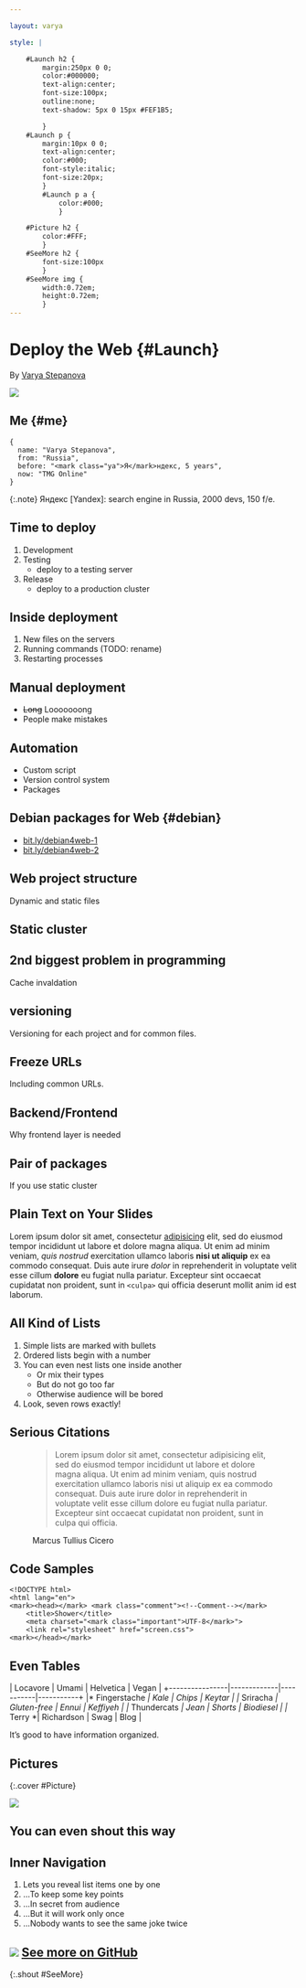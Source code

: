 ```yaml
---

layout: varya

style: |

    #Launch h2 {
        margin:250px 0 0;
        color:#000000;
        text-align:center;
        font-size:100px;
        outline:none;
        text-shadow: 5px 0 15px #FEF1B5;

        }
    #Launch p {
        margin:10px 0 0;
        text-align:center;
        color:#000;
        font-style:italic;
        font-size:20px;
        }
        #Launch p a {
            color:#000;
            }

    #Picture h2 {
        color:#FFF;
        }
    #SeeMore h2 {
        font-size:100px
        }
    #SeeMore img {
        width:0.72em;
        height:0.72em;
        }
---
```


# Deploy the Web {#Launch}

By [Varya Stepanova](http://varya.me/)

![](pictures/launch.jpg)


## Me {#me}

    {
      name: "Varya Stepanova",
      from: "Russia",
      before: "<mark class="ya">Я</mark>ндекс, 5 years",
      now: "TMG Online"
    }

{:.note}
Яндекс [Yandex]: search engine in Russia, 2000 devs, 150 f/e.


## Time to deploy

1. Development
2. Testing
    - deploy to a testing server
3. Release
    - deploy to a production cluster

## Inside deployment

1. New files on the servers
2. Running commands (TODO: rename)
3. Restarting processes

## Manual deployment

- <del>Long</del> Looooooong
- People make mistakes

## Automation

- Custom script
- Version control system
- Packages

## Debian packages for Web {#debian}

- [bit.ly/debian4web-1](http://bit.ly/debian4web-1)
- [bit.ly/debian4web-2](http://bit.ly/debian4web-2)

## Web project structure

Dynamic and static files

## Static cluster

## 2nd biggest problem in programming

Cache invaldation

## versioning

Versioning for each project and for common files.

## Freeze URLs

Including common URLs.

## Backend/Frontend

Why frontend layer is needed

## Pair of packages

If you use static cluster

## Plain Text on Your Slides

Lorem ipsum dolor sit amet, consectetur [adipisicing](#all-kind-of-lists) elit, sed do eiusmod tempor incididunt ut labore et dolore magna aliqua. Ut enim ad minim veniam, *quis nostrud* exercitation ullamco laboris **nisi ut aliquip** ex ea commodo consequat. Duis aute irure <i>dolor</i> in reprehenderit in voluptate velit esse cillum <b>dolore</b> eu fugiat nulla pariatur. Excepteur sint occaecat cupidatat non proident, sunt in `<culpa>` qui officia deserunt mollit anim id est laborum.

## All Kind of Lists

1. Simple lists are marked with bullets
2. Ordered lists begin with a number
3. You can even nest lists one inside another
    - Or mix their types
    - But do not go too far
    - Otherwise audience will be bored
4. Look, seven rows exactly!

## Serious Citations

<figure markdown="1">

> Lorem ipsum dolor sit amet, consectetur adipisicing elit, sed do eiusmod tempor incididunt ut labore et dolore magna aliqua. Ut enim ad minim veniam, quis nostrud exercitation ullamco laboris nisi ut aliquip ex ea commodo consequat. Duis aute irure dolor in reprehenderit in voluptate velit esse cillum dolore eu fugiat nulla pariatur. Excepteur sint occaecat cupidatat non proident, sunt in culpa qui officia.

<figcaption>Marcus Tullius Cicero</figcaption>
</figure>

## Code Samples

    <!DOCTYPE html>
    <html lang="en">
    <mark><head></mark> <mark class="comment"><!--Comment--></mark>
        <title>Shower</title>
        <meta charset="<mark class="important">UTF-8</mark>">
        <link rel="stylesheet" href="screen.css">
    <mark></head></mark>

## Even Tables

|  Locavore      | Umami       | Helvetica | Vegan     |
+----------------|-------------|-----------|-----------+
|* Fingerstache *| Kale        | Chips     | Keytar    |
|* Sriracha     *| Gluten-free | Ennui     | Keffiyeh  |
|* Thundercats  *| Jean        | Shorts    | Biodiesel |
|* Terry        *| Richardson  | Swag      | Blog      |

It’s good to have information organized.

## Pictures
{:.cover #Picture}

![](pictures/picture.jpg)
<!-- photo by John Carey, fiftyfootshadows.net -->

## **You can even shout this way**

## Inner Navigation

1. Lets you reveal list items one by one
2. …To keep some key points
3. …In secret from audience
4. …But it will work only once
5. …Nobody wants to see the same joke twice

## ![](http://shwr.me/pictures/logo.svg) [See more on GitHub](https://github.com/shower/shower/)
{:.shout #SeeMore}

